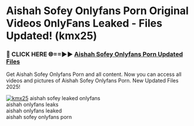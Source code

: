 # Aishah Sofey Onlyfans Porn Original Videos 0nlyFans Leaked - Files Updated! (kmx25)

<h3>🔴 CLICK HERE 🌐==►► <a href="https://tinyurl.com/x26r9saj" rel="nofollow">Aishah Sofey Onlyfans Porn Updated Files</a></h3>

Get Aishah Sofey Onlyfans Porn and all content. Now you can access all videos and pictures of Aishah Sofey Onlyfans Porn. New Updated Files 2025!

[![kmx25](https://i.imgur.com/LkgZPqh.gif)](https://tinyurl.com/x26r9saj)
aishah sofey leaked onlyfans<br>
aishah onlyfans leaks<br>
aishah onlyfans leaked<br>
aishah sofey onlyfans porn